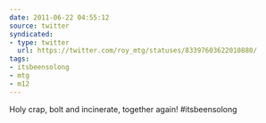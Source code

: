 ```yaml
---
date: 2011-06-22 04:55:12
source: twitter
syndicated:
- type: twitter
  url: https://twitter.com/roy_mtg/statuses/83397603622010880/
tags:
- itsbeensolong
- mtg
- m12
---
```


Holy crap, bolt and incinerate, together again! #itsbeensolong